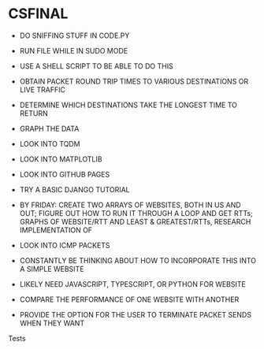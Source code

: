 # CSFINAL
- DO SNIFFING STUFF IN CODE.PY
- RUN FILE WHILE IN SUDO MODE
- USE A SHELL SCRIPT TO BE ABLE TO DO THIS
- OBTAIN PACKET ROUND TRIP TIMES TO VARIOUS DESTINATIONS OR LIVE TRAFFIC
- DETERMINE WHICH DESTINATIONS TAKE THE LONGEST TIME TO RETURN
- GRAPH THE DATA

- LOOK INTO TQDM
- LOOK INTO MATPLOTLIB
- LOOK INTO GITHUB PAGES
- TRY A BASIC DJANGO TUTORIAL

- BY FRIDAY: CREATE TWO ARRAYS OF WEBSITES, BOTH IN US AND OUT; FIGURE OUT HOW TO RUN IT THROUGH A LOOP AND GET RTTs; GRAPHS OF WEBSITE/RTT AND LEAST & GREATEST/RTTs, RESEARCH IMPLEMENTATION OF 
- LOOK INTO ICMP PACKETS
- CONSTANTLY BE THINKING ABOUT HOW TO INCORPORATE THIS INTO A SIMPLE WEBSITE
- LIKELY NEED JAVASCRIPT, TYPESCRIPT, OR PYTHON FOR WEBSITE
- COMPARE THE PERFORMANCE OF ONE WEBSITE WITH ANOTHER
- PROVIDE THE OPTION FOR THE USER TO TERMINATE PACKET SENDS WHEN THEY WANT

Tests